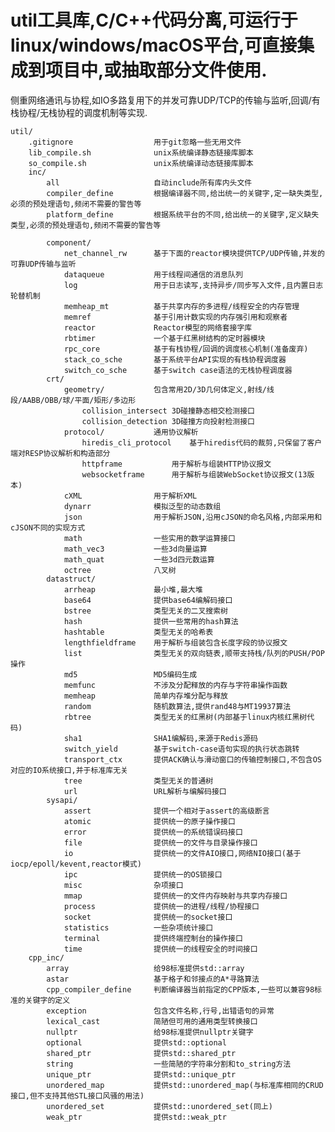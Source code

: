 # util工具库,C/C++代码分离,可运行于linux/windows/macOS平台,可直接集成到项目中,或抽取部分文件使用.  
侧重网络通讯与协程,如IO多路复用下的并发可靠UDP/TCP的传输与监听,回调/有栈协程/无栈协程的调度机制等实现.  
  
	util/  
		.gitignore					用于git忽略一些无用文件  
		lib_compile.sh				unix系统编译静态链接库脚本  
		so_compile.sh				unix系统编译动态链接库脚本  
		inc/  
			all						自动include所有库内头文件  
			compiler_define			根据编译器不同,给出统一的关键字,定一缺失类型,必须的预处理语句,频闭不需要的警告等  
			platform_define			根据系统平台的不同,给出统一的关键字,定义缺失类型,必须的预处理语句,频闭不需要的警告等  
  
			component/  
				net_channel_rw		基于下面的reactor模块提供TCP/UDP传输,并发的可靠UDP传输与监听  
				dataqueue			用于线程间通信的消息队列  
				log					用于日志读写,支持异步/同步写入文件,且内置日志轮替机制  
				memheap_mt			基于共享内存的多进程/线程安全的内存管理  
				memref				基于引用计数实现的内存强引用和观察者  
				reactor				Reactor模型的网络套接字库  
				rbtimer				一个基于红黑树结构的定时器模块  
				rpc_core			基于有栈协程/回调的调度核心机制(准备废弃)  
				stack_co_sche		基于系统平台API实现的有栈协程调度器  
				switch_co_sche		基于switch case语法的无栈协程调度器  
			crt/  
				geometry/			包含常用2D/3D几何体定义,射线/线段/AABB/OBB/球/平面/矩形/多边形  
					collision_intersect	3D碰撞静态相交检测接口  
					collision_detection	3D碰撞方向投射检测接口  
				protocol/			通用协议解析  
					hiredis_cli_protocol	基于hiredis代码的裁剪,只保留了客户端对RESP协议解析和构造部分  
					httpframe			用于解析与组装HTTP协议报文  
					websocketframe		用于解析与组装WebSocket协议报文(13版本)  
				cXML				用于解析XML  
				dynarr				模拟泛型的动态数组  
				json				用于解析JSON,沿用cJSON的命名风格,内部采用和cJSON不同的实现方式  
				math				一些实用的数学运算接口  
				math_vec3			一些3d向量运算  
				math_quat			一些3d四元数运算  
				octree				八叉树  
			datastruct/  
				arrheap				最小堆,最大堆  
				base64				提供base64编解码接口  
				bstree				类型无关的二叉搜索树  
				hash				提供一些常用的hash算法  
				hashtable			类型无关的哈希表  
				lengthfieldframe	用于解析与组装包含长度字段的协议报文  
				list				类型无关的双向链表,顺带支持栈/队列的PUSH/POP操作  
				md5					MD5编码生成  
				memfunc				不涉及分配释放的内存与字符串操作函数  
				memheap				简单内存堆分配与释放  
				random				随机数算法,提供rand48与MT19937算法  
				rbtree				类型无关的红黑树(内部基于linux内核红黑树代码)  
				sha1				SHA1编解码,来源于Redis源码  
				switch_yield		基于switch-case语句实现的执行状态跳转  
				transport_ctx		提供ACK确认与滑动窗口的传输控制接口,不包含OS对应的IO系统接口,并于标准库无关  
				tree				类型无关的普通树  
				url					URL解析与编解码接口  
			sysapi/  
				assert				提供一个相对于assert的高级断言  
				atomic				提供统一的原子操作接口  
				error				提供统一的系统错误码接口  
				file				提供统一的文件与目录操作接口  
				io					提供统一的文件AIO接口,网络NIO接口(基于iocp/epoll/kevent,reactor模式)  
				ipc					提供统一的OS锁接口  
				misc				杂项接口  
				mmap				提供统一的文件内存映射与共享内存接口  
				process				提供统一的进程/线程/协程接口  
				socket				提供统一的socket接口  
				statistics			一些杂项统计接口  
				terminal			提供终端控制台的操作接口  
				time				提供统一的线程安全的时间接口  
		cpp_inc/  
			array					给98标准提供std::array  
			astar					基于格子和邻接点的A*寻路算法  
			cpp_compiler_define		判断编译器当前指定的CPP版本,一些可以兼容98标准的关键字的定义  
			exception				包含文件名称,行号,出错语句的异常  
			lexical_cast			简陋但可用的通用类型转换接口  
			nullptr					给98标准提供nullptr关键字  
			optional				提供std::optional  
			shared_ptr				提供std::shared_ptr  
			string					一些简陋的字符串分割和to_string方法  
			unique_ptr				提供std::unique_ptr  
			unordered_map			提供std::unordered_map(与标准库相同的CRUD接口,但不支持其他STL接口风骚的用法)  
			unordered_set			提供std::unordered_set(同上)  
			weak_ptr				提供std::weak_ptr  

